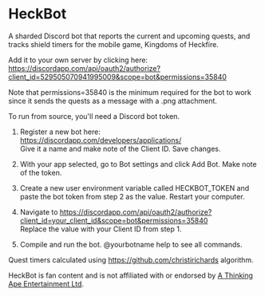 # HeckBot
A sharded Discord bot that reports the current and upcoming quests, and tracks shield timers for the mobile game, Kingdoms of Heckfire.

Add it to your own server by clicking here: https://discordapp.com/api/oauth2/authorize?client_id=529505070941995009&scope=bot&permissions=35840

Note that permissions=35840 is the minimum required for the bot to work since it sends the quests as a message with a .png attachment.



To run from source, you'll need a Discord bot token.

1) Register a new bot here: https://discordapp.com/developers/applications/  <br/>Give it a name and make note of the Client ID.  Save changes.

2) With your app selected, go to Bot settings and click Add Bot.  Make note of the token.

3) Create a new user environment variable called HECKBOT_TOKEN and paste the bot token from step 2 as the value.  Restart your computer.

4) Navigate to https://discordapp.com/api/oauth2/authorize?client_id=your_client_id&scope=bot&permissions=35840  <br/>Replace the value with your Client ID from step 1.

5) Compile and run the bot.  @yourbotname help to see all commands.


Quest timers calculated using https://github.com/christirichards algorithm.

HeckBot is fan content and is not affiliated with or endorsed by <a href="http://athinkingape.com/" target="_blank" title="A Thinking Ape Entertainment">A Thinking Ape Entertainment Ltd</a>.
